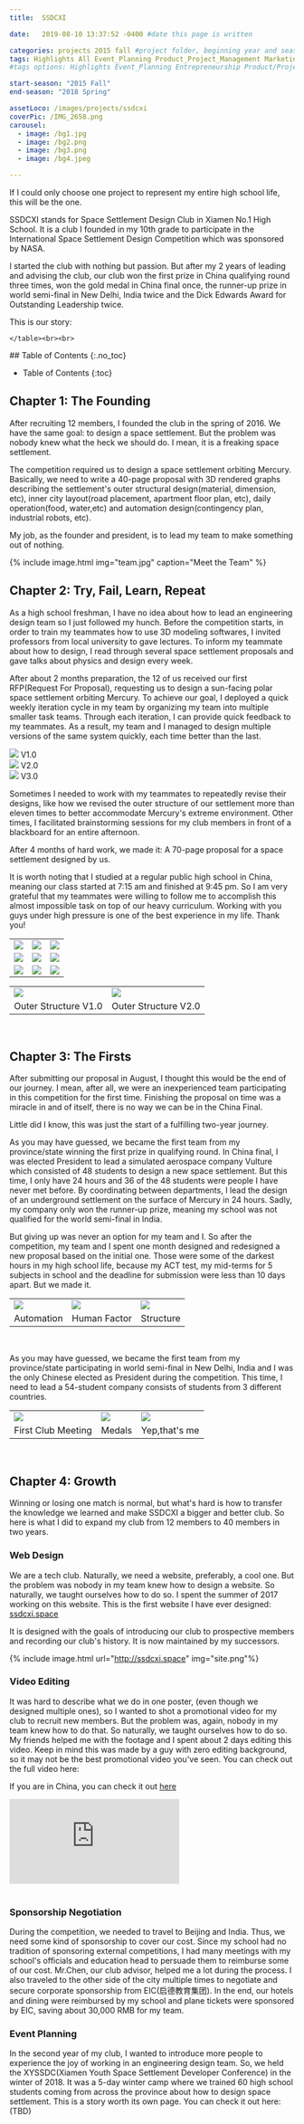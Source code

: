 ```yaml
---
title:  SSDCXI

date:   2019-08-10 13:37:52 -0400 #date this page is written

categories: projects 2015 fall #project folder, beginning year and season
tags: Highlights All Event_Planning Product_Project_Management Marketing Negotiation Web_Design
#tags options: Highlights Event_Planning Entrepreneurship Product/Project_Management Game_Design Marketing Negotiation Video_Editing Web_Design Non_Profits

start-season: "2015 Fall"
end-season: "2018 Spring"

assetLoco: /images/projects/ssdcxi
coverPic: /IMG_2658.png
carousel:
  - image: /bg1.jpg
  - image: /bg2.png
  - image: /bg3.png
  - image: /bg4.jpeg

---
```




If I could only choose one project to represent my entire high school life, this will be the one.

SSDCXI stands for Space Settlement Design Club in Xiamen No.1 High School. It is a club I founded in my 10th grade to participate in the International Space Settlement Design Competition which was sponsored by NASA.

I started the club with nothing but passion. But after my 2 years of leading and advising the club, our club won the first prize in China qualifying round three times, won the gold medal in China final once, the runner-up prize in world semi-final in New Delhi, India twice and the Dick Edwards Award for Outstanding Leadership twice.

This is our story:
<!--break-->

<p>
    <table class="text-center">
        <tr>
            <td><a href="/images/projects/ssdcxi/fm/1-min.jpg"> <img src="/images/projects/ssdcxi/fm/1-min.jpg" class="w-100"></a></td>
            <td><a href="/images/projects/ssdcxi/fm/2-min.jpg"> <img src="/images/projects/ssdcxi/fm/2-min.jpg" class="w-100"></a></td>
            <td><a href="/images/projects/ssdcxi/fm/3-min.jpg"> <img src="/images/projects/ssdcxi/fm/3-min.jpg" class="w-100"></a></td>
        </tr>
        <tr>
            <td><a href="/images/projects/ssdcxi/fm/4-min.jpg"> <img src="/images/projects/ssdcxi/fm/4-min.jpg" class="w-100"></a></td>
            <td><a href="/images/projects/ssdcxi/fm/5.png"> <img src="/images/projects/ssdcxi/fm/5.png" class="w-100"></a></td>
            <td><a href="/images/projects/ssdcxi/fm/6-min.jpg"> <img src="/images/projects/ssdcxi/fm/6-min.jpg" class="w-100"></a></td>
        </tr>
        <tr>
            <td><a href="/images/projects/ssdcxi/fm/7-min.jpg"> <img src="/images/projects/ssdcxi/fm/7-min.jpg" class="w-100"></a></td>
            <td><a href="/images/projects/ssdcxi/fm/8-min.jpg"> <img src="/images/projects/ssdcxi/fm/8-min.jpg" class="w-100"></a></td>
            <td><a href="/images/projects/ssdcxi/fm/9-min.jpg"> <img src="/images/projects/ssdcxi/fm/9-min.jpg" class="w-100"></a></td>
        </tr>

    </table><br><br>
</p>
## Table of Contents
{:.no_toc}

* Table of Contents
{:toc}

## Chapter 1: The Founding
 After recruiting 12 members, I founded the club in the spring of 2016. We have the same goal: to design a space settlement. But the problem was nobody knew what the heck we should do. I mean, it is a freaking space settlement.

 The competition required us to design a space settlement orbiting Mercury. Basically, we need to write a 40-page proposal with 3D rendered graphs describing the settlement's outer structural design(material, dimension, etc), inner city layout(road placement, apartment floor plan, etc), daily operation(food, water,etc) and automation design(contingency plan, industrial robots, etc).  

 My job, as the founder and president, is to lead my team to make something out of nothing.


{% include image.html img="team.jpg" caption="Meet the Team" %}

## Chapter 2: Try, Fail, Learn, Repeat
<p>As a high school freshman, I have no idea about how to lead an engineering design team so I just followed my hunch. Before the competition starts, in order to train my teammates how to use 3D modeling softwares, I invited professors from local university to gave lectures. To inform my teammate about how to design, I read through several space settlement proposals and gave talks about physics and design every week. </p>

After about 2 months preparation, the 12 of us received our first RFP(Request For Proposal), requesting us to design a sun-facing polar space settlement orbiting Mercury. To achieve our goal, I deployed a quick weekly iteration cycle in my team by organizing my team into multiple smaller task teams. Through each iteration, I can provide quick feedback to my teammates. As a result, my team and I managed to design multiple versions of the same system quickly, each time better than the last.

<div class="row text-center">
    <div class="col-4">
        <a href="/images/projects/ssdcxi/overall1.JPG"> <img src="/images/projects/ssdcxi/overall1.JPG" class="w-100"></a>
        V1.0
    </div>
    <div class="col-4">
        <a href="/images/projects/ssdcxi/overall2.png"> <img src="/images/projects/ssdcxi/overall2.png" class="w-100"></a>
        V2.0
    </div>
    <div class="col-4">
        <a href="/images/projects/ssdcxi/overall3.jpg"> <img src="/images/projects/ssdcxi/overall3.jpg" class="w-100"></a>
        V3.0
    </div>
</div>

Sometimes I needed to work with my teammates to repeatedly revise their designs, like how we revised the outer structure of our settlement more than eleven times to better accommodate Mercury's extreme environment. Other times, I facilitated brainstorming sessions for my club members in front of a blackboard for an entire afternoon.

After 4 months of hard work, we made it: A 70-page proposal for a space settlement designed by us.

It is worth noting that I studied at a regular public high school in China, meaning our class started at 7:15 am and finished at 9:45 pm. So I am very grateful that my teammates were willing to follow me to accomplish this almost impossible task on top of our heavy curriculum. Working with you guys under high pressure is one of the best experience in my life. Thank you!

<table class="text-center">
    <tr>
        <td><a href="/images/projects/ssdcxi/old.png"> <img src="/images/projects/ssdcxi/old.png" class="w-100"></a></td>
        <td><a href="/images/projects/ssdcxi/new.png"> <img src="/images/projects/ssdcxi/new.png" class="w-75"></a></td>
    </tr>
    <tr><td>Outer Structure V1.0</td><td>Outer Structure V2.0</td></tr>
</table><br>

## Chapter 3: The Firsts
After submitting our proposal in August, I thought this would be the end of our journey. I mean, after all, we were an inexperienced team participating in this competition for the first time. Finishing the proposal on time was a miracle in and of itself, there is no way we can be in the China Final.

Little did I know, this was just the start of a fulfilling two-year journey.

As you may have guessed, we became the first team from my province/state winning the first prize in qualifying round. In China final, I was elected President to lead a simulated aerospace company Vulture which consisted of 48 students to design a new space settlement. But this time, I only have 24 hours and 36 of the 48 students were people I have never met before. By coordinating between departments, I lead the design of an underground settlement on the surface of Mercury in 24 hours. Sadly, my company only won the runner-up prize, meaning my school was not qualified for the world semi-final in India.

But giving up was never an option for my team and I. So after the competition, my team and I spent one month designed and redesigned a new proposal based on the initial one. Those were some of the darkest hours in my high school life, because my ACT test, my mid-terms for 5 subjects in school and the deadline for submission were less than 10 days apart. But we made it.

<table class="text-center">
    <tr>
        <td><a href="/images/projects/ssdcxi/robo2.png"> <img src="/images/projects/ssdcxi/robo2.png" class="w-100"></a></td>
        <td><a href="/images/projects/ssdcxi/HF.png"> <img src="/images/projects/ssdcxi/HF.png" class="w-100"></a></td>
        <td><a href="/images/projects/ssdcxi/structure.png"> <img src="/images/projects/ssdcxi/structure.png" class="w-100"></a></td>
    </tr>
    <tr><td>Automation</td><td>Human Factor</td><td>Structure</td></tr>
</table><br>

As you may have guessed, we became the first team from my province/state participating in world semi-final in New Delhi, India and I was the only Chinese elected as President during the competition. This time, I need to lead a 54-student company consists of students from 3 different countries.

<table class="text-center">
    <tr>
        <td><a href="/images/projects/ssdcxi/800 (1).jpeg"> <img src="/images/projects/ssdcxi/800 (1).jpeg" class="w-100"></a></td>
        <td><a href="/images/projects/ssdcxi/0412_1.jpg"> <img src="/images/projects/ssdcxi/0412_1.jpg" class="w-100"></a></td>
        <td><a href="/images/projects/ssdcxi/IMG_0816.JPG"> <img src="/images/projects/ssdcxi/IMG_0816.JPG" class="w-100"></a></td>
    </tr>
    <tr><td>First Club Meeting</td><td>Medals</td><td>Yep,that's me</td></tr>
</table><br>

## Chapter 4: Growth
Winning or losing one match is normal, but what's hard is how to transfer the knowledge we learned and make SSDCXI a bigger and better club. So here is what I did to expand my club from 12 members to 40 members in two years.

### Web Design
We are a tech club. Naturally, we need a website, preferably, a cool one. But the problem was nobody in my team knew how to design a website. So naturally, we taught ourselves how to do so. I spent the summer of 2017 working on this website. This is the first website I have ever designed: [ssdcxi.space](http://ssdcxi.space)


It is designed with the goals of introducing our club to prospective members and recording our club's history. It is now maintained by my successors.

{% include image.html url="http://ssdcxi.space" img="site.png"%}


### Video Editing
It was hard to describe what we do in one poster, (even though we designed multiple ones), so I wanted to shot a promotional video for my club to recruit new members. But the problem was, again, nobody in my team knew how to do that. So naturally, we taught ourselves how to do so. My friends helped me with the footage and I spent about 2 days editing this video. Keep in mind this was made by a guy with zero editing background, so it may not be the best promotional video you've seen. You can check out the full video here:  

If you are in China, you can check it out [here]( https://v.qq.com/x/page/c0386c9vi4t.html)
<div class="iframe-container">
<iframe src="https://www.youtube.com/embed/5vjjPYgHHZM" frameborder="0" allow="accelerometer; autoplay; encrypted-media; gyroscope; picture-in-picture" allowfullscreen></iframe></div><br>



### Sponsorship Negotiation  
During the competition, we needed to travel to Beijing and India. Thus, we need some kind of sponsorship to cover our cost. Since my school had no tradition of sponsoring external competitions, I had many meetings with my school's officials and education head to persuade them to reimburse some of our cost. Mr.Chen, our club advisor, helped me a lot during the process. I also traveled to the other side of the city multiple times to negotiate and secure corporate sponsorship from EIC(启德教育集团). In the end, our hotels and dining were reimbursed by my school and plane tickets were sponsored by EIC, saving about 30,000 RMB for my team.


### Event Planning
In the second year of my club, I wanted to introduce more people to experience the joy of working in an engineering design team. So, we held the XYSSDC(Xiamen Youth Space Settlement Developer Conference) in the winter of 2018. It was a 5-day winter camp where we trained 60 high school students coming from across the province about how to design space settlement. This is a story worth its own page. You can check it out here:(TBD)
